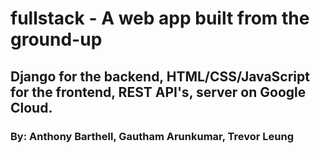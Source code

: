 # fullstack - A web app built from the ground-up
## Django for the backend, HTML/CSS/JavaScript for the frontend, REST API's, server on Google Cloud.
### By: Anthony Barthell, Gautham Arunkumar, Trevor Leung
